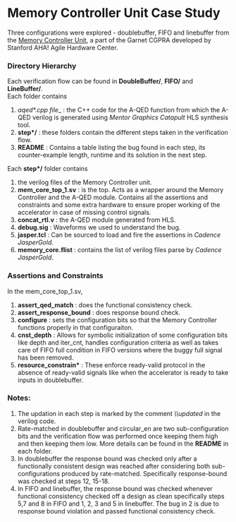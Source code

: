 # Memory Controller Unit Case Study

Three configurations were explored - doublebuffer, FIFO and linebuffer from the [Memory Controller Unit](https://github.com/StanfordAHA/garnet/tree/master/memory_core), a part of the Garnet CGPRA developed by Stanford AHA! Agile Hardware Center.  

### Directory Hierarchy

Each verification flow can be found in **DoubleBuffer/**, **FIFO/** and **LineBuffer/**.  
Each folder contains  
1. __aqed_*.cpp file__ : the C++ code for the A-QED function from which the A-QED verilog is generated using *Mentor Graphics Catapult* HLS synthesis tool.
2. __step*/__ : these folders contain the different steps taken in the verification flow. 
3. __README__ : Contains a table listing the bug found in each step, its counter-example length, runtime and its solution in the next step.

Each __step*/__ folder contains  
1. the verilog files of the Memory Controller unit.
2. __mem_core_top_1.sv__ : is the top. Acts as a wrapper around the Memory Controller and the A-QED module. Contains all the assertions and constraints and some extra hardware to ensure proper working of the accelerator in case of missing control signals.
3. __concat_rtl.v__ : the A-QED module generated from HLS.
4. __debug.sig__ : Waveforms we used to understand the bug.
5. __jasper.tcl__ : Can be sourced to load and fire the assertions in *Cadence JasperGold*.
6. __memory_core.flist__ : contains the list of verilog files parse by *Cadence JasperGold*.

### Assertions and Constraints

In the mem_core_top_1.sv,  
1. **assert_qed_match** : does the functional consistency check.
2. **assert_response_bound** : does response bound check.
3. **configure** : sets the configuration bits so that the Memory Controller functions properly in that configuraiton.
5. **cnst_depth** : Allows for symbolic initialization of some configuration bits like depth and iter_cnt, handles configuration criteria as well as takes care of FIFO full condition in FIFO versions where the buggy full signal has been removed.
6. __resource_constrain*__ : These enforce ready-valid protocol in the absence of ready-valid signals like when the accelerator is ready to take inputs in doublebuffer.

### Notes: 

1. The updation in each step is marked by the comment *\\\\updated* in the verilog code.
2. Rate-matched in doublebuffer and circular_en are two sub-configuration bits and the verification flow was performed once keeping them high and then keeping them low. More details can be found in the __README__ in each folder.
3. In doublebuffer the response bound was checked only after a functionally consistent design was reached after considering both sub-configurations produced by rate-matched. Specifically response-bound was checked at steps 12, 15-18.
4. In FIFO and linebuffer, the response bound was checked whenever functional consistency checked off a design as clean specifically steps 5,7 and 8 in FIFO and 1, 2, 3 and 5 in linebuffer. The bug in 2 is due to response bound violation and passed functional consistency check.




